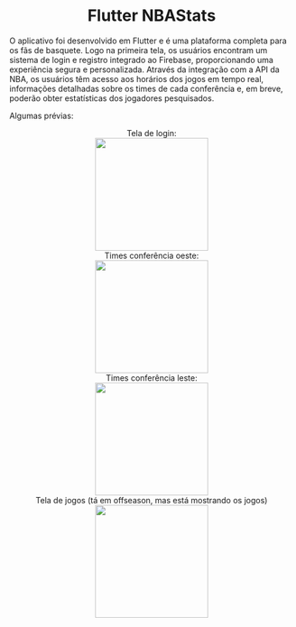 <h1 align="center">Flutter NBAStats</h1>
O aplicativo foi desenvolvido em Flutter e é uma plataforma completa para os fãs de basquete. Logo na primeira tela, os usuários encontram um sistema de login e registro integrado ao Firebase, proporcionando uma experiência segura e personalizada. Através da integração com a API da NBA, os usuários têm acesso aos horários dos jogos em tempo real, informações detalhadas sobre os times de cada conferência e, em breve, poderão obter estatísticas dos jogadores pesquisados.

Algumas prévias:
<div align="center">
<span>Tela de login:</span>
  </div> 
<div align="center">
<img src="https://github.com/weesleycabral/FlutterNBAStats/assets/56273324/fd4f835f-cdb5-432a-8d7b-c76f2d4d63fd" width="200px" />
</div> 
<div align="center">
<span>Times conferência oeste:</span>
  </div> 
<div align="center">
<img src="https://github.com/weesleycabral/FlutterNBAStats/assets/56273324/d9fad181-968b-43e9-8b3e-12b5af3942c7" width="200px" />
</div> 
<div align="center">
<span>Times conferência leste:</span>
  </div> 
<div align="center">
<img src="https://github.com/weesleycabral/FlutterNBAStats/assets/56273324/f2b99230-61ed-4994-b8ae-029c8800245c" width="200px" />
</div> 
<div align="center">
<span>Tela de jogos (tá em offseason, mas está mostrando os jogos)</span>
  </div> 
<div align="center">
<img src="https://github.com/weesleycabral/FlutterNBAStats/assets/56273324/032cd7d9-c283-4ea8-a1c7-a335f5b7e87d" width="200px" />
</div> 



